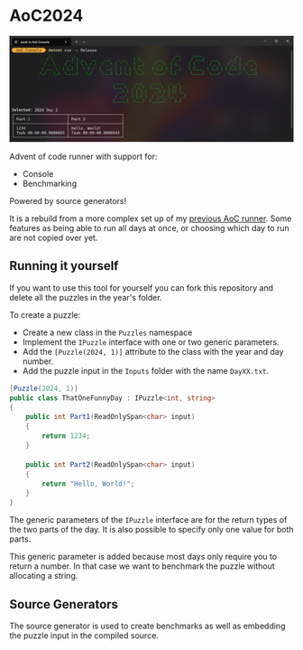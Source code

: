# AoC2024

![screenshot](screenshot.png)

Advent of code runner with support for:
* Console
* Benchmarking

Powered by source generators!

It is a rebuild from a more complex set up of my [previous AoC runner](https://github.com/Tvde1/AdventOfCode2022). Some features as being able to run all days at once, or choosing which day to run are not copied over yet.

## Running it yourself
If you want to use this tool for yourself you can fork this repository and delete all the puzzles in the year's folder.

To create a puzzle:
* Create a new class in the `Puzzles` namespace
* Implement the `IPuzzle` interface with one or two generic parameters.
* Add the `[Puzzle(2024, 1)]` attribute to the class with the year and day number.
* Add the puzzle input in the `Inputs` folder with the name `DayXX.txt`.

```csharp
[Puzzle(2024, 1)]
public class ThatOneFunnyDay : IPuzzle<int, string>
{
    public int Part1(ReadOnlySpan<char> input)
    {
        return 1234;
    }

    public int Part2(ReadOnlySpan<char> input)
    {
        return "Hello, World!";
    }
}
```
The generic parameters of the `IPuzzle` interface are for the return types of the two parts of the day.
It is also possible to specify only one value for both parts.

This generic parameter is added because most days only require you to return a number. In that case we want to benchmark the puzzle without allocating a string.

## Source Generators
The source generator is used to create benchmarks as well as embedding the puzzle input in the compiled source.